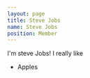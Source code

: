```yaml
---
layout: page
title: Steve Jobs
name: Steve Jobs
position: Member
---
```

I'm steve Jobs! I really like
 - Apples
